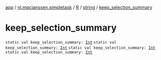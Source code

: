 [app](../../../index.md) / [nl.mpcjanssen.simpletask](../../index.md) / [R](../index.md) / [string](index.md) / [keep_selection_summary](.)

# keep_selection_summary

`static val keep_selection_summary: `[`Int`](https://kotlinlang.org/api/latest/jvm/stdlib/kotlin/-int/index.html)
`static val keep_selection_summary: `[`Int`](https://kotlinlang.org/api/latest/jvm/stdlib/kotlin/-int/index.html)
`static val keep_selection_summary: `[`Int`](https://kotlinlang.org/api/latest/jvm/stdlib/kotlin/-int/index.html)
`static val keep_selection_summary: `[`Int`](https://kotlinlang.org/api/latest/jvm/stdlib/kotlin/-int/index.html)
